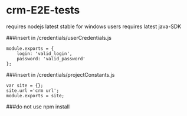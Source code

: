 # crm-E2E-tests
requires nodejs latest stable
for windows users requires latest java-SDK

###insert in /credentials/userCredentials.js
```
module.exports = {
    login: 'valid_login',
    password: 'valid_password'
};
```

###insert in /credentials/projectConstants.js
```
var site = {};
site.url ='crm url';
module.exports = site;
```

###do not use npm install 

